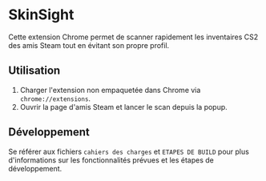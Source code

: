 # SkinSight

Cette extension Chrome permet de scanner rapidement les inventaires CS2 des amis Steam tout en évitant son propre profil.

## Utilisation

1. Charger l'extension non empaquetée dans Chrome via `chrome://extensions`.
2. Ouvrir la page d'amis Steam et lancer le scan depuis la popup.

## Développement

Se référer aux fichiers `cahiers des charges` et `ETAPES DE BUILD` pour plus d'informations sur les fonctionnalités prévues et les étapes de développement.
